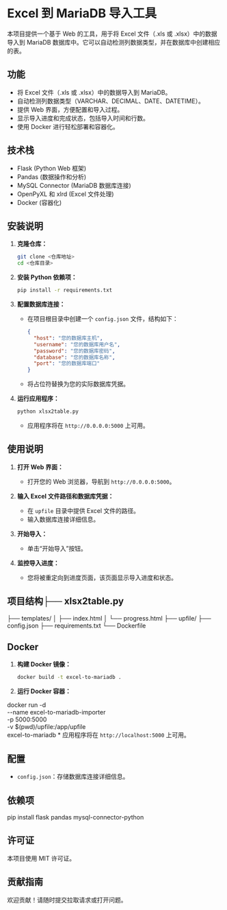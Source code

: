# Excel 到 MariaDB 导入工具

本项目提供一个基于 Web 的工具，用于将 Excel 文件（.xls 或 .xlsx）中的数据导入到 MariaDB 数据库中。它可以自动检测列数据类型，并在数据库中创建相应的表。

## 功能

* 将 Excel 文件（.xls 或 .xlsx）中的数据导入到 MariaDB。
* 自动检测列数据类型（VARCHAR、DECIMAL、DATE、DATETIME）。
* 提供 Web 界面，方便配置和导入过程。
* 显示导入进度和完成状态，包括导入时间和行数。
* 使用 Docker 进行轻松部署和容器化。

## 技术栈

* Flask (Python Web 框架)
* Pandas (数据操作和分析)
* MySQL Connector (MariaDB 数据库连接)
* OpenPyXL 和 xlrd (Excel 文件处理)
* Docker (容器化)

## 安装说明

1.  **克隆仓库：**

    ```bash
    git clone <仓库地址>
    cd <仓库目录>
    ```

2.  **安装 Python 依赖项：**

    ```bash
    pip install -r requirements.txt
    ```

3.  **配置数据库连接：**

    * 在项目根目录中创建一个 `config.json` 文件，结构如下：

        ```json
        {
          "host": "您的数据库主机",
          "username": "您的数据库用户名",
          "password": "您的数据库密码",
          "database": "您的数据库名称",
          "port": "您的数据库端口"
        }
        ```

    * 将占位符替换为您的实际数据库凭据。

4.  **运行应用程序：**

    ```bash
    python xlsx2table.py
    ```

    * 应用程序将在 `http://0.0.0.0:5000` 上可用。

## 使用说明

1.  **打开 Web 界面：**

    * 打开您的 Web 浏览器，导航到 `http://0.0.0.0:5000`。

2.  **输入 Excel 文件路径和数据库凭据：**

    * 在 `upfile` 目录中提供 Excel 文件的路径。
    * 输入数据库连接详细信息。

3.  **开始导入：**

    * 单击“开始导入”按钮。

4.  **监控导入进度：**

    * 您将被重定向到进度页面，该页面显示导入进度和状态。

## 项目结构├── xlsx2table.py
├── templates/
│   ├── index.html
│   └── progress.html
├── upfile/
├── config.json
├── requirements.txt
└── Dockerfile
## Docker

1.  **构建 Docker 镜像：**

    ```bash
    docker build -t excel-to-mariadb .
    ```
2.  **运行 Docker 容器：**

docker run -d \
    --name excel-to-mariadb-importer \
    -p 5000:5000 \
    -v $(pwd)/upfile:/app/upfile \
    excel-to-mariadb
       * 应用程序将在 `http://localhost:5000` 上可用。

## 配置

* `config.json`：存储数据库连接详细信息。

## 依赖项

pip install flask pandas mysql-connector-python
## 许可证

本项目使用 MIT 许可证。

## 贡献指南

欢迎贡献！请随时提交拉取请求或打开问题。